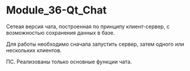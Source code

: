# Module_36-Qt_Chat
Сетеая версия чата, построенная по принципу клиент-сервер, с возможностью сохранения данных в базе.

Для работы необходимо сначала запустить сервер, затем одного или нескольких клиентов.

ПС. Реализованы только основные функции чата.
